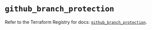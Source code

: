 # `github_branch_protection`

Refer to the Terraform Registry for docs: [`github_branch_protection`](https://registry.terraform.io/providers/integrations/github/6.2.3/docs/resources/branch_protection).
